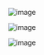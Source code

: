 ![image](https://github.com/user-attachments/assets/cdc87257-78d2-48db-97a4-a602e3c84197)

![image](https://github.com/user-attachments/assets/0e102215-bcec-44fa-84ed-b9f873ee76f3)

![image](https://github.com/user-attachments/assets/cabb7fe8-9b08-4c29-8771-9febbaa57640)
